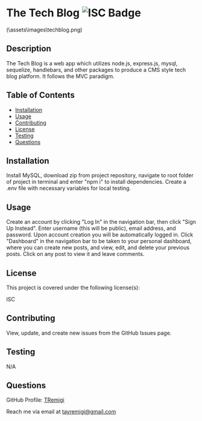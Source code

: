 # The Tech Blog ![ISC Badge](https://img.shields.io/badge/License-ISC-brightgreen)
(\assets\images\techblog.png)

## Description

The Tech Blog is a web app which utilizes node.js, express.js, mysql, sequelize, handlebars, and other packages to produce a CMS style tech blog platform. It follows the MVC paradigm.


## Table of Contents

* [Installation](#installation)
* [Usage](#usage)
* [Contributing](#contributing)
* [License](#license)
* [Testing](#testing)
* [Questions](#questions)


## Installation

Install MySQL, download zip from project repository, navigate to root folder of project in terminal and enter "npm i" to install dependencies. Create a .env file with necessary variables for local testing.


## Usage 

Create an account by clicking "Log In" in the navigation bar, then click "Sign Up Instead". Enter username (this will be public), email address, and password. Upon account creation you will be automatically logged in. Click "Dashboard" in the navigation bar to be taken to your personal dashboard, where you can create new posts, and view, edit, and delete your previous posts. Click on any post to view it and leave comments.




## License

This project is covered under the following license(s):

ISC


## Contributing

View, update, and create new issues from the GitHub Issues page.


## Testing

N/A


## Questions

GitHub Profile: [TRemigi](https://github.com/TRemigi)

Reach me via email at <tayremigi@gmail.com>


